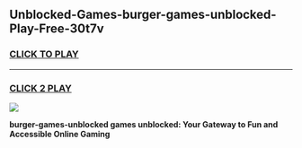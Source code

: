 
## Unblocked-Games-burger-games-unblocked-Play-Free-30t7v
<h3>
<a href="https://premium76.site?title=burger-games-unblocked&ref=09A">CLICK TO PLAY</a></h3>
<hr>

<h3>
<a href="https://premium76.site?title=burger-games-unblocked&ref=09A">CLICK 2 PLAY</a>
  
</h3>

<a href="https://premium76.site?title=burger-games-unblocked&ref=09A"><img src="https://clearcache.store/games.png"></a>


**burger-games-unblocked games unblocked: Your Gateway to Fun and Accessible Online Gaming**
